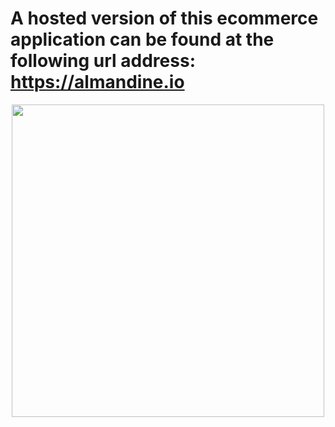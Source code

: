 
# A hosted version of this ecommerce application can be found at the following url address: https://almandine.io

 <p align="center">
   <img height="500" src="https://github.com/ahmed-abdellatif/PHP/blob/master/ecom-almandine.png" />
 </p>


